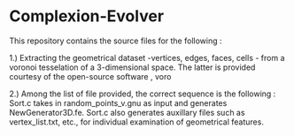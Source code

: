 # Complexion-Evolver

This repository contains the source files for the following :

1.) Extracting the geometrical dataset -vertices, edges, faces, cells - from a voronoi tesselation of a 3-dimensional space. The latter is provided courtesy of the open-source software , voro

2.) Among the list of file provided, the correct sequence is the following : Sort.c takes in random_points_v.gnu as input and generates NewGenerator3D.fe. Sort.c also generates auxillary files such as vertex_list.txt, etc., for individual examination of geometrical features. 


